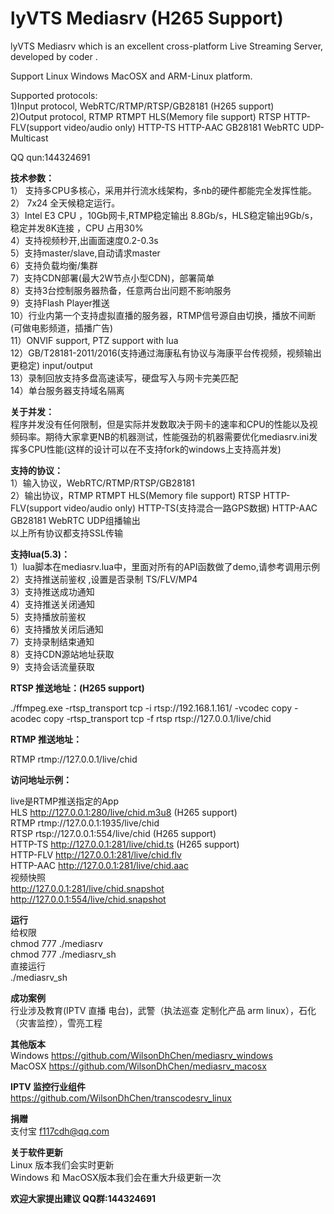 ﻿ 
# lyVTS Mediasrv (H265 Support)    

lyVTS Mediasrv which is an excellent cross-platform Live Streaming Server, developed by coder .

Support Linux Windows MacOSX and ARM-Linux platform.

Supported protocols:   
1)Input protocol, WebRTC/RTMP/RTSP/GB28181 (H265 support)    
2)Output protocol, RTMP RTMPT HLS(Memory file support) RTSP HTTP-FLV(support video/audio only) HTTP-TS HTTP-AAC GB28181 WebRTC UDP-Multicast 

QQ qun:144324691

**技术参数：**  
1） 支持多CPU多核心，采用并行流水线架构，多nb的硬件都能完全发挥性能。   
2） 7x24 全天候稳定运行。   
3）Intel E3 CPU ，10Gb网卡,RTMP稳定输出 8.8Gb/s，HLS稳定输出9Gb/s，稳定并发8K连接  ，CPU 占用30%      
4）支持视频秒开,出画面速度0.2-0.3s  
5）支持master/slave,自动请求master  
6）支持负载均衡/集群      
7）支持CDN部署(最大2W节点小型CDN)，部署简单      
8）支持3台控制服务器热备，任意两台出问题不影响服务      
9）支持Flash Player推送   
10）行业内第一个支持虚拟直播的服务器，RTMP信号源自由切换，播放不间断(可做电影频道，插播广告)   
11）ONVIF support, PTZ support with lua   
12）GB/T28181-2011/2016(支持通过海康私有协议与海康平台传视频，视频输出更稳定) input/output   
13）录制回放支持多盘高速读写，硬盘写入与网卡完美匹配      
14）单台服务器支持域名隔离   


**关于并发：**  
程序并发没有任何限制，但是实际并发数取决于网卡的速率和CPU的性能以及视频码率。期待大家拿更NB的机器测试，性能强劲的机器需要优化mediasrv.ini发挥多CPU性能(这样的设计可以在不支持fork的windows上支持高并发)


**支持的协议：**  
1）输入协议，WebRTC/RTMP/RTSP/GB28181    
2）输出协议，RTMP RTMPT HLS(Memory file support) RTSP HTTP-FLV(support video/audio only) HTTP-TS(支持混合一路GPS数据) HTTP-AAC GB28181 WebRTC UDP组播输出    
以上所有协议都支持SSL传输

**支持lua(5.3)：**  
1）lua脚本在mediasrv.lua中，里面对所有的API函数做了demo,请参考调用示例   
2）支持推送前鉴权  ,设置是否录制 TS/FLV/MP4    
3）支持推送成功通知   
4）支持推送关闭通知   
5）支持播放前鉴权  
6）支持播放关闭后通知   
7）支持录制结束通知    
8）支持CDN源站地址获取   
9）支持会话流量获取   

**RTSP 推送地址：(H265 support)**  

./ffmpeg.exe  -rtsp_transport tcp -i rtsp://192.168.1.161/ -vcodec copy   -acodec copy -rtsp_transport tcp  -f rtsp rtsp://127.0.0.1/live/chid   

**RTMP 推送地址：**  

RTMP rtmp://127.0.0.1/live/chid   

**访问地址示例：**  

live是RTMP推送指定的App   
HLS http://127.0.0.1:280/live/chid.m3u8    (H265 support)  
RTMP rtmp://127.0.0.1:1935/live/chid      
RTSP rtsp://127.0.0.1:554/live/chid     (H265 support)  
HTTP-TS http://127.0.0.1:281/live/chid.ts     (H265 support)  
HTTP-FLV http://127.0.0.1:281/live/chid.flv      
HTTP-AAC http://127.0.0.1:281/live/chid.aac   
视频快照     
http://127.0.0.1:281/live/chid.snapshot      
http://127.0.0.1:554/live/chid.snapshot
    

**运行**   
给权限    
chmod 777 ./mediasrv   
chmod 777 ./mediasrv_sh   
直接运行    
./mediasrv_sh   


**成功案例**   
行业涉及教育(IPTV 直播 电台)，武警（执法巡查 定制化产品 arm linux），石化（灾害监控），雪亮工程


**其他版本**   
Windows  https://github.com/WilsonDhChen/mediasrv_windows     
MacOSX   https://github.com/WilsonDhChen/mediasrv_macosx

**IPTV 监控行业组件**   
https://github.com/WilsonDhChen/transcodesrv_linux      


**捐赠**    
支付宝 f117cdh@qq.com      

**关于软件更新**   
Linux 版本我们会实时更新   
Windows 和 MacOSX版本我们会在重大升级更新一次


**欢迎大家提出建议 QQ群:144324691**
